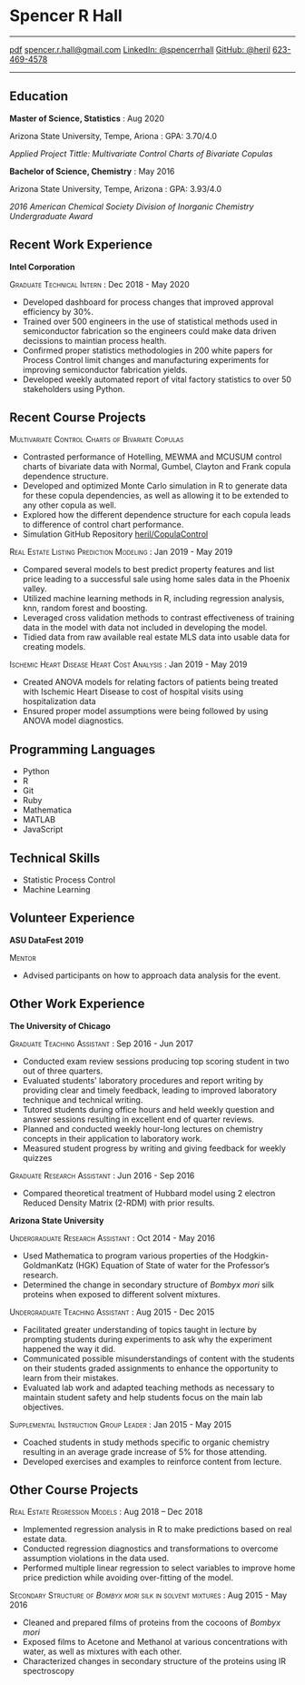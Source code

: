# Spencer R Hall

----------------------   ---------------------------------------------------------------------
[pdf](./resume.pdf)                [spencer.r.hall@gmail.com](mailto:spencer.r.hall@gmail.com)
                         [LinkedIn: \@spencerrhall](https://www.linkedin.com/in/spencerrhall/)
                                                   [GitHub: \@heril](https://github.com/heril)
                                                              [623-469-4578](tel:623-469-4578)
----------------------   ---------------------------------------------------------------------

## **Education**

**Master of Science, Statistics**
:	Aug 2020

Arizona State University, Tempe, Ariona
:	GPA: 3.70/4.0

*Applied Project Tittle: Multivariate Control Charts of Bivariate Copulas*

**Bachelor of Science, Chemistry**
:	May 2016

Arizona State University, Tempe, Arizona
:	GPA: 3.93/4.0

*2016 American Chemical Society Division of Inorganic Chemistry Undergraduate Award*

## **Recent Work Experience**

**Intel Corporation**

<span style="font-variant:small-caps;">Graduate Technical Intern</span>
:	Dec 2018 - May 2020

* Developed dashboard for process changes that improved approval efficiency by 30%.
* Trained over 500 engineers in the use of statistical methods used in semiconductor fabrication so the engineers could make data driven decissions to maintian process health.
* Confirmed proper statistics methodologies in 200 white papers for Process Control limit changes and manufacturing experiments for improving semiconductor fabrication yields.
* Developed weekly automated report of vital factory statistics to over 50 stakeholders using Python.


## **Recent Course Projects**

<span style="font-variant:small-caps;">Multivariate Control Charts of Bivariate Copulas</span>

* Contrasted performance of Hotelling, MEWMA and MCUSUM control charts of bivariate data with Normal, Gumbel, Clayton and Frank copula dependence structure.
* Developed and optimized Monte Carlo simulation in R to generate data for these copula dependencies, as well as allowing it to be extended to any other copula as well.
* Explored how the different dependence structure for each copula leads to difference of control chart performance.
* Simulation GitHub Repository [heril/CopulaControl](https://github.com/heril/CopulaControl)

<span style="font-variant:small-caps;">Real Estate Listing Prediction Modeling</span>
:   Jan 2019 - May 2019

* Compared several models to best predict property features and list price leading to a successful sale using home sales data in the Phoenix valley.
* Utilized machine learning methods in R, including regression analysis, knn, random forest and boosting.
* Leveraged cross validation methods to contrast effectiveness of training data in the model with data not included in developing the model.
* Tidied data from raw available real estate MLS data into usable data for creating models.

<span style="font-variant:small-caps;">Ischemic Heart Disease Heart Cost Analysis</span>
:   Jan 2019 - May 2019 

* Created ANOVA models for relating factors of patients being treated with Ischemic Heart Disease to cost of hospital visits using hospitalization data
* Ensured proper model assumptions were being followed by using ANOVA model diagnostics.

## Programming Languages

* Python
* R
* Git
* Ruby
* Mathematica
* MATLAB
* JavaScript

## Technical Skills

* Statistic Process Control
* Machine Learning

## Volunteer Experience

**ASU DataFest 2019**

<span style="font-variant:small-caps;">Mentor</span>

* Advised participants on how to approach data analysis for the event.

## **Other Work Experience**

**The University of Chicago**

<span style="font-variant:small-caps;">Graduate Teaching Assistant</span>
:	Sep 2016 - Jun 2017

* Conducted exam review sessions producing top scoring student in two out of three quarters. 
* Evaluated students' laboratory procedures and report writing by providing clear and timely feedback, leading to improved laboratory technique and technical writing. 
* Tutored students during office hours and held weekly question and answer sessions resulting in excellent end of quarter reviews. 
* Planned and conducted weekly hour-long lectures on chemistry concepts in their application to laboratory work.
* Measured student progress by writing and giving feedback for weekly quizzes

<span style="font-variant:small-caps;">Graduate Research Assistant</span>
:	Jun 2016 - Sep 2016

* Compared theoretical treatment of Hubbard model using 2 electron Reduced Density Matrix (2-RDM) with prior results.

**Arizona State University**

<span style="font-variant:small-caps;">Undergraduate Research Assistant</span>
:	Oct 2014 - May 2016

* Used Mathematica to program various properties of the Hodgkin-GoldmanKatz (HGK) Equation of 	State of water for the Professor’s research.
* Determined the change in secondary structure of *Bombyx mori* silk proteins when exposed to different solvent mixtures.

<span style="font-variant:small-caps;">Undergraduate Teaching Assistant</span>
:	Aug 2015 - Dec 2015

* Facilitated greater understanding of topics taught in lecture by prompting students during experiments to ask why the experiment happened the way it did.
* Communicated possible misunderstandings of content with the students on their students graded assignments to enhance the opportunity to learn from their mistakes.
* Evaluated lab work and adapted teaching methods as necessary to maintain student safety and help students focus on the main lab objectives.

<span style="font-variant:small-caps;">Supplemental Instruction Group Leader</span>
:	Jan 2015 - May 2015

* Coached students in study methods specific to organic chemistry resulting in an average grade increase of 5% for those attending.
* Developed exercises and examples to reinforce content from lecture.

## Other Course Projects

<span style="font-variant:small-caps;">Real Estate Regression Models</span>
:   Aug 2018 – Dec 2018

* Implemented regression analysis in R to make predictions based on real estate data.
* Conducted regression diagnostics and transformations to overcome assumption violations in the data used.
* Performed multiple linear regression to select variables to improve home price prediction while avoiding over-fitting of the model.

<span style="font-variant:small-caps;">Secondary Structure of *Bombyx mori* silk in solvent mixtures</span>
:   Aug 2015 - May 2016

* Cleaned and prepared films of proteins from the cocoons of *Bombyx mori*
* Exposed films to Acetone and Methanol at various concentrations with water, as well as mixtures with each other. 
* Characterized changes in secondary structure of the proteins using IR spectroscopy

